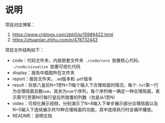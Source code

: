 # 说明

项目对应博客：

1. https://www.cnblogs.com/zbh0/p/15989422.html
2. https://zhuanlan.zhihu.com/p/478732443

项目文件结构如下：

- code：代码文件夹，内层嵌套文件夹`  ./code/core  `放置核心代码、`  ./code/visualize  `放置可视化代码
- display：报告中插图所在文件夹
- report：报告文件夹，`.md`版本和`.pdf`版本
- result：存放八皇后N=1至N=11每个输入下合理局面的情况，每个`.txt`第一行为合理局面总数`num`，其余为`num`个序列，每个序列唯一确定一种合理局面，表示第1行至第N行每行皇后所放置的列数（也是从1至N）
- video：可视化展示视频，分别演示了N=8输入下单步展示部分合理局面以及N=5输入下连续展示共10种合理局面的功能，其中连续执行时会循环播放。
- README：说明文档

